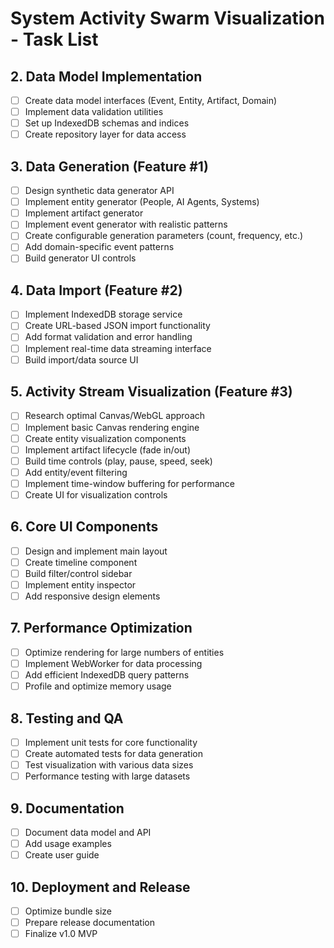 # System Activity Swarm Visualization - Task List

## 2. Data Model Implementation

- [ ] Create data model interfaces (Event, Entity, Artifact, Domain)
- [ ] Implement data validation utilities
- [ ] Set up IndexedDB schemas and indices
- [ ] Create repository layer for data access

## 3. Data Generation (Feature #1)

- [ ] Design synthetic data generator API
- [ ] Implement entity generator (People, AI Agents, Systems)
- [ ] Implement artifact generator
- [ ] Implement event generator with realistic patterns
- [ ] Create configurable generation parameters (count, frequency, etc.)
- [ ] Add domain-specific event patterns
- [ ] Build generator UI controls

## 4. Data Import (Feature #2)

- [ ] Implement IndexedDB storage service
- [ ] Create URL-based JSON import functionality
- [ ] Add format validation and error handling
- [ ] Implement real-time data streaming interface
- [ ] Build import/data source UI

## 5. Activity Stream Visualization (Feature #3)

- [ ] Research optimal Canvas/WebGL approach
- [ ] Implement basic Canvas rendering engine
- [ ] Create entity visualization components
- [ ] Implement artifact lifecycle (fade in/out)
- [ ] Build time controls (play, pause, speed, seek)
- [ ] Add entity/event filtering
- [ ] Implement time-window buffering for performance
- [ ] Create UI for visualization controls

## 6. Core UI Components

- [ ] Design and implement main layout
- [ ] Create timeline component
- [ ] Build filter/control sidebar
- [ ] Implement entity inspector
- [ ] Add responsive design elements

## 7. Performance Optimization

- [ ] Optimize rendering for large numbers of entities
- [ ] Implement WebWorker for data processing
- [ ] Add efficient IndexedDB query patterns
- [ ] Profile and optimize memory usage

## 8. Testing and QA

- [ ] Implement unit tests for core functionality
- [ ] Create automated tests for data generation
- [ ] Test visualization with various data sizes
- [ ] Performance testing with large datasets

## 9. Documentation

- [ ] Document data model and API
- [ ] Add usage examples
- [ ] Create user guide

## 10. Deployment and Release

- [ ] Optimize bundle size
- [ ] Prepare release documentation
- [ ] Finalize v1.0 MVP 